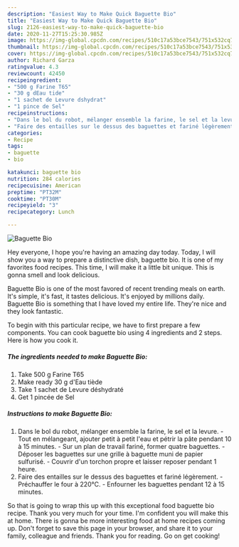 ```yaml
---
description: "Easiest Way to Make Quick Baguette Bio"
title: "Easiest Way to Make Quick Baguette Bio"
slug: 2126-easiest-way-to-make-quick-baguette-bio
date: 2020-11-27T15:25:30.985Z
image: https://img-global.cpcdn.com/recipes/510c17a53bce7543/751x532cq70/baguette-bio-photo-principale-de-la-recette.jpg
thumbnail: https://img-global.cpcdn.com/recipes/510c17a53bce7543/751x532cq70/baguette-bio-photo-principale-de-la-recette.jpg
cover: https://img-global.cpcdn.com/recipes/510c17a53bce7543/751x532cq70/baguette-bio-photo-principale-de-la-recette.jpg
author: Richard Garza
ratingvalue: 4.3
reviewcount: 42450
recipeingredient:
- "500 g Farine T65"
- "30 g dEau tide"
- "1 sachet de Levure dshydrat"
- "1 pince de Sel"
recipeinstructions:
- "Dans le bol du robot, mélanger ensemble la farine, le sel et la levure. Tout en mélangeant, ajouter petit à petit l&#39;eau et pétrir la pâte pendant 10 à 15 minutes. Sur un plan de travail fariné, former quatre baguettes. Déposer les baguettes sur une grille à baguette muni de papier sulfurisé. Couvrir d&#39;un torchon propre et laisser reposer pendant 1 heure."
- "Faire des entailles sur le dessus des baguettes et fariné légèrement. Préchauffer le four à 220°C. Enfourner les baguettes pendant 12 à 15 minutes."
categories:
- Recipe
tags:
- baguette
- bio

katakunci: baguette bio 
nutrition: 284 calories
recipecuisine: American
preptime: "PT32M"
cooktime: "PT30M"
recipeyield: "3"
recipecategory: Lunch

---
```



![Baguette Bio](https://img-global.cpcdn.com/recipes/510c17a53bce7543/751x532cq70/baguette-bio-photo-principale-de-la-recette.jpg)

Hey everyone, I hope you're having an amazing day today. Today, I will show you a way to prepare a distinctive dish, baguette bio. It is one of my favorites food recipes. This time, I will make it a little bit unique. This is gonna smell and look delicious.



Baguette Bio is one of the most favored of recent trending meals on earth. It's simple, it's fast, it tastes delicious. It's enjoyed by millions daily. Baguette Bio is something that I have loved my entire life. They're nice and they look fantastic.


To begin with this particular recipe, we have to first prepare a few components. You can cook baguette bio using 4 ingredients and 2 steps. Here is how you cook it.

<!--inarticleads1-->

##### The ingredients needed to make Baguette Bio:

1. Take 500 g Farine T65
1. Make ready 30 g d&#39;Eau tiède
1. Take 1 sachet de Levure déshydraté
1. Get 1 pincée de Sel




<!--inarticleads2-->

##### Instructions to make Baguette Bio:

1. Dans le bol du robot, mélanger ensemble la farine, le sel et la levure. - Tout en mélangeant, ajouter petit à petit l&#39;eau et pétrir la pâte pendant 10 à 15 minutes. - Sur un plan de travail fariné, former quatre baguettes. - Déposer les baguettes sur une grille à baguette muni de papier sulfurisé. - Couvrir d&#39;un torchon propre et laisser reposer pendant 1 heure.
1. Faire des entailles sur le dessus des baguettes et fariné légèrement. - Préchauffer le four à 220°C. - Enfourner les baguettes pendant 12 à 15 minutes.




So that is going to wrap this up with this exceptional food baguette bio recipe. Thank you very much for your time. I'm confident you will make this at home. There is gonna be more interesting food at home recipes coming up. Don't forget to save this page in your browser, and share it to your family, colleague and friends. Thank you for reading. Go on get cooking!
